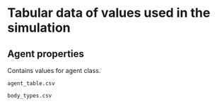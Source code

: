 Tabular data of values used in the simulation
=============================================

Agent properties
----------------
Contains values for agent class.

``` 
agent_table.csv 
```

```
body_types.csv
```


